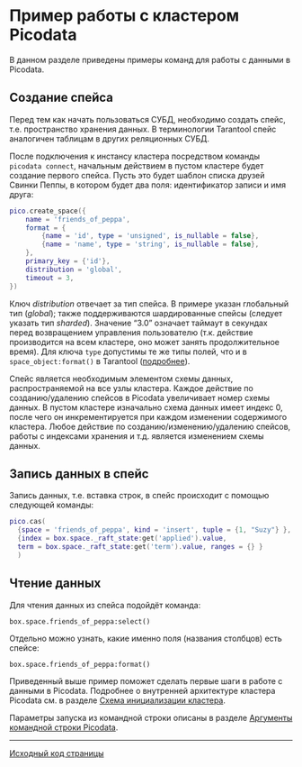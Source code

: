 # Пример работы с кластером Picodata
В данном разделе приведены примеры команд для работы с данными в Picodata.


## Создание спейса
Перед тем как начать пользоваться СУБД, необходимо создать спейс, т.е.
пространство хранения данных. В терминологии Tarantool спейс аналогичен
таблицам в других реляционных СУБД. 

После подключения к инстансу кластера посредством команды `picodata
connect`, начальным действием в пустом кластере будет создание первого
спейса. Пусть это будет шаблон списка друзей Свинки Пеппы, в
котором будет два поля: идентификатор записи и имя друга:

```lua
pico.create_space({
    name = 'friends_of_peppa',
    format = {
        {name = 'id', type = 'unsigned', is_nullable = false},
        {name = 'name', type = 'string', is_nullable = false},
    },
    primary_key = {'id'},
    distribution = 'global',
    timeout = 3,
})
```

Ключ _distribution_ отвечает за тип спейса. В примере указан глобальный
тип (_global_); также поддерживаются шардированные спейсы (следует
указать тип _sharded_). Значение “3.0” означает таймаут в секундах перед
возвращением управления пользователю (т.к. действие производится на всем
кластере, оно может занять продолжительное время). Для ключа `type`
допустимы те же типы полей, что и в `space_object:format()` в Tarantool
([подробнее](https://www.tarantool.io/ru/doc/latest/reference/reference_lua/box_space/format/)).  

Спейс является необходимым элементом схемы данных, распространяемой на
все узлы кластера. Каждое действие по созданию/удалению спейсов в
Picodata увеличивает номер схемы данных. В пустом кластере изначально
схема данных имеет индекс 0, после чего он инкрементируется при каждом
изменении содержимого кластера. Любое действие по
созданию/изменению/удалению спейсов, работы с индексами хранения и т.д.
является изменением схемы данных. 


## Запись данных в спейс
Запись данных, т.е. вставка строк, в спейс происходит с помощью следующей команды:
```lua
pico.cas(
  {space = 'friends_of_peppa', kind = 'insert', tuple = {1, "Suzy"} },
  {index = box.space._raft_state:get('applied').value, 
  term = box.space._raft_state:get('term').value, ranges = {} }
  )
```


## Чтение данных
Для чтения данных из спейса подойдёт команда:
```
box.space.friends_of_peppa:select()
```

Отдельно можно узнать, какие именно поля (названия столбцов) есть спейсе:
```
box.space.friends_of_peppa:format()
```

Приведенный выше пример поможет сделать первые шаги в работе с данными в Picodata.
Подробнее о внутренней архитектуре кластера Picodata см. в разделе
[Cхема инициализации кластера](../clustering). 

Параметры запуска из командной строки описаны в разделе [Аргументы командной строки Picodata](../cli).

---
[Исходный код страницы](https://git.picodata.io/picodata/picodata/docs/-/blob/main/docs/tutorial.md)


